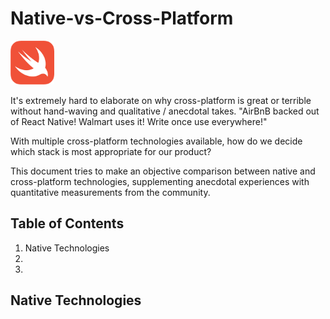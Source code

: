 # Native-vs-Cross-Platform

<img src="https://github.com/kelvinlauKL/Native-vs-Cross-Platform/blob/master/images/swift.png" alt="Swift logo" height="70">

It's extremely hard to elaborate on why cross-platform is great or terrible without hand-waving and qualitative / anecdotal takes. "AirBnB backed out of React Native! Walmart uses it! Write once use everywhere!"

With multiple cross-platform technologies available, how do we decide which stack is most appropriate for our product?

This document tries to make an objective comparison between native and cross-platform technologies, supplementing anecdotal experiences with quantitative measurements from the community.

## Table of Contents
1. Native Technologies
2.
3. 

## Native Technologies



